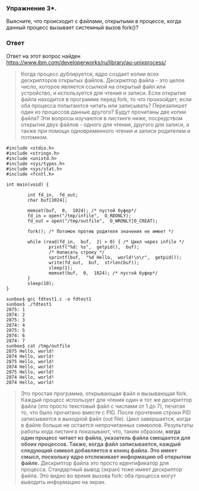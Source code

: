 ### Упражнение 3*.

Выясните, что происходит с файлами, открытыми в процессе, когда данный процесс вызывает системный вызов fork()?


### Ответ

Ответ на этот вопрос найден https://www.ibm.com/developerworks/ru/library/au-unixprocess/

>Когда процесс дублируется, ядро создает копии всех дескрипторов открытых файлов. 
>Дескриптор файла - это целое число, которое является ссылкой на открытый файл или 
>устройство, и используется для чтения и записи. Если открытие файла находится 
>в программе перед fork, то что произойдет, если оба процесса попытаются читать
>или записывать? Перезапишет один из процессов данные другого? Будут прочитаны 
>две копии файла? Эти вопросы изучаются в листинге  ниже, посредством открытия двух 
>файлов - одного для чтения, другого для записи, а также при помощи одновременного 
>чтения и записи родителем и потомком. 

```
#include <stdio.h>
#include <strings.h>
#include <unistd.h>
#include <sys/types.h>
#include <sys/stat.h>
#include <fcntl.h>
 
int main(void) {
 
        int fd_in,  fd_out;
        char buf[1024];
 
        memset(buf,  0,  1024); /* пустой буфер*/
        fd_in = open("/tmp/infile",  O_RDONLY);
        fd_out = open("/tmp/outfile",  O_WRONLY|O_CREAT);
 
        fork(); /* Потомок против родителя значения не имеет */
 
        while (read(fd_in,  buf,  2) > 0) { /* Цикл через infile */
                printf("%d: %s",  getpid(),  buf);
                /* Написать строку */
                sprintf(buf,  "%d Hello,  world!\n\r",  getpid());
                write(fd_out,  buf,  strlen(buf));
                sleep(1);
                memset(buf,  0,  1024); /* пустой буфер*/
        }
        sleep(10);
}
 
sunbox$ gcc fdtest1.c -o fdtest1
sunbox$ ./fdtest1
2875: 1
2874: 2
2875: 3
2874: 4
2875: 5
2874: 6
2874: 7
sunbox$ cat /tmp/outfile
2875 Hello, world!
2874 Hello, world!
2875 Hello, world!
2874 Hello, world!
2875 Hello, world!
2874 Hello, world!
2874 Hello, world!
```

> Это простая программа, открывающая файл и вызывающая fork. Каждый процесс 
>использует для чтения один и тот же дескриптор файла (это просто текстовый 
>файл с числами от 1 до 7), печатая то, что было прочитано вместе с PID. 
>После прочтения строки PID записывается в выходной файл (out file). 
>Цикл завершается, когда в файле больше не остается непрочитанных символов.
>Результаты работы кода листинга показывают, что, таким образом, **когда один 
>процесс читает из файла, указатель файла смещается для обоих процессов. Также, 
>когда файл записывается, каждый следующий символ добавляется в конец файла. 
>Это имеет смысл, поскольку ядро отслеживает информацию об открытом файле.** 
>Дескриптор файла это просто идентификатор для процесса.
>Cтандартный вывод (экран) тоже имеет дескриптор файла. Это видно во время 
>вызова fork: оба процесса могут выводить информацию на экран.


